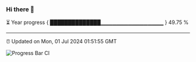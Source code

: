 ### Hi there 👋

⏳ Year progress { ██████████████▁▁▁▁▁▁▁▁▁▁▁▁▁▁▁▁ } 49.75 %

---

⏰ Updated on Mon, 01 Jul 2024 01:51:55 GMT

![Progress Bar CI](https://github.com/IshwaranRudhara/GIT-ACTION/workflows/Progress%20Bar%20CI/badge.svg)
